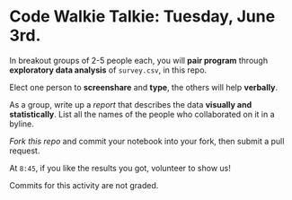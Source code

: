 # Code Walkie Talkie: Tuesday, June 3rd. 

In breakout groups of 2-5 people each, you will **pair program** through **exploratory data analysis** of `survey.csv`, in this repo. 

Elect one person to **screenshare** and **type**, the others will help **verbally**.  

As a group, write up a _report_ that describes the data **visually and statistically**. List all the names of the people who collaborated on it in a byline. 

_Fork this repo_ and commit your notebook into your fork, then submit a pull request.

At `8:45`, if you like the results you got, volunteer to show us! 

Commits for this activity are not graded.

